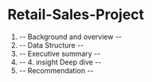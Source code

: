 # Retail-Sales-Project 
1. -- Background and overview --
2. -- Data Structure --
3. -- Executive summary --
4. -- 4. insight Deep dive --
5. -- Recommendation -- 
